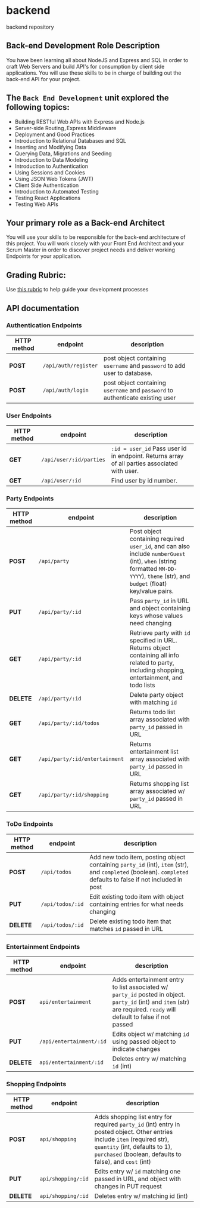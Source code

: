 # backend

backend repository

## **Back-end Development Role Description**

You have been learning all about NodeJS and Express and SQL in order to craft Web Servers and build API's for consumption by client side applications. You will use these skills to be in charge of building out the back-end API for your project.

## **The `Back End Development` unit explored the following topics:**

- Building RESTful Web APIs with Express and Node.js
- Server-side Routing`,`Express Middleware
- Deployment and Good Practices
- Introduction to Relational Databases and SQL
- Inserting and Modifying Data
- Querying Data, Migrations and Seeding
- Introduction to Data Modeling
- Introduction to Authentication
- Using Sessions and Cookies
- Using JSON Web Tokens (JWT)
- Client Side Authentication
- Introduction to Automated Testing
- Testing React Applications
- Testing Web APIs

## **Your primary role as a Back-end Architect**

You will use your skills to be responsible for the back-end architecture of this project. You will work closely with your Front End Architect and your Scrum Master in order to discover project needs and deliver working Endpoints for your application.

## Grading Rubric:

Use [this rubric](https://docs.google.com/spreadsheets/d/1sFgvt8HtqNCw32YC8Wvrgrdb61oEWPTsBUrvOL3rAGQ/edit#gid=0) to help guide your development processes

## API documentation

### **Authentication Endpoints**

| HTTP method | endpoint             | description                                                                    |
| ----------- | -------------------- | ------------------------------------------------------------------------------ |
| **POST**    | `/api/auth/register` | post object containing `username` and `password` to add user to database.      |
| **POST**    | `/api/auth/login`    | post object containing `username` and `password` to authenticate existing user |

### **User Endpoints**

| HTTP method | endpoint                 | description                                                                                  |
| ----------- | ------------------------ | -------------------------------------------------------------------------------------------- |
| **GET**     | `/api/user/:id/parties` | `:id = user_id` Pass user id in endpoint. Returns array of all parties associated with user. |
| **GET**     | `/api/user/:id`         | Find user by id number.                                                                      |

### **Party Endpoints**

| HTTP method | endpoint                       | description                                                                                                                                                                       |
| ----------- | ------------------------------ | --------------------------------------------------------------------------------------------------------------------------------------------------------------------------------- |
| **POST**    | `/api/party`                   | Post object containing required `user_id`, and can also include `numberGuest` (int), `when` (string formatted `MM-DD-YYYY`), `theme` (str), and `budget` (float) key/value pairs. |
| **PUT**     | `/api/party/:id`               | Pass `party_id` in URL and object containing keys whose values need changing                                                                                                      |
| **GET**     | `/api/party/:id`               | Retrieve party with `id` specified in URL. Returns object containing all info related to party, including shopping, entertainment, and todo lists                                 |
| **DELETE**  | `/api/party/:id`               | Delete party object with matching `id`                                                                                                                                            |
| **GET**     | `/api/party/:id/todos`         | Returns todo list array associated with `party_id` passed in URL                                                                                                                  |
| **GET**     | `/api/party/:id/entertainment` | Returns entertainment list array associated with `party_id` passed in URL                                                                                                         |
| **GET**     | `/api/party/:id/shopping`      | Returns shopping list array associated w/ `party_id` passed in URL                                                                                                                |

### **ToDo Endpoints**

| HTTP method | endpoint         | description                                                                                                                                                   |
| ----------- | ---------------- | ------------------------------------------------------------------------------------------------------------------------------------------------------------- |
| **POST**    | `/api/todos`     | Add new todo item, posting object containing `party_id` (int), `item` (str), and `completed` (boolean). `completed` defaults to false if not included in post |
| **PUT**     | `/api/todos/:id` | Edit existing todo item with object containing entries for what needs changing                                                                                |
| **DELETE**  | `/api/todos/:id` | Delete existing todo item that matches `id` passed in URL                                                                                                     |

### **Entertainment Endpoints**

| HTTP method | endpoint                 | description                                                                                                                                                             |
| ----------- | ------------------------ | ----------------------------------------------------------------------------------------------------------------------------------------------------------------------- |
| **POST**    | `api/entertainment`      | Adds entertainment entry to list associated w/ `party_id` posted in object. `party_id` (int) and `item` (str) are required. `ready` will default to false if not passed |
| **PUT**     | `/api/entertainment/:id` | Edits object w/ matching `id` using passed object to indicate changes                                                                                                   |
| **DELETE**  | `api/entertainment/:id`  | Deletes entry w/ matching `id` (int)                                                                                                                                    |

### **Shopping Endpoints**

| HTTP method | endpoint           | description                                                                                                                                                                                                             |
| ----------- | ------------------ | ----------------------------------------------------------------------------------------------------------------------------------------------------------------------------------------------------------------------- |
| **POST**    | `api/shopping`     | Adds shopping list entry for required `party_id` (int) entry in posted object. Other entries include `item` (required str), `quantity` (int, defaults to 1), `purchased` (boolean, defaults to false), and `cost` (int) |
| **PUT**     | `api/shopping/:id` | Edits entry w/ `id` matching one passed in URL, and object with changes in PUT request                                                                                                                                  |
| **DELETE**  | `api/shopping/:id` | Deletes entry w/ matching id (int)                                                                                                                                                                                      |

